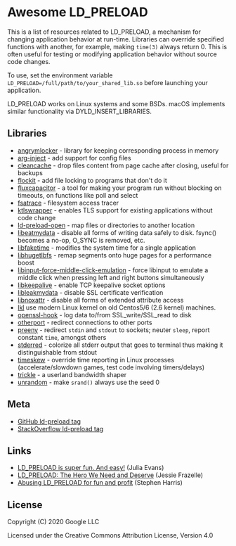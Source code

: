 # Awesome LD\_PRELOAD

This is a list of resources related to LD\_PRELOAD, a mechanism for changing
application behavior at run-time.  Libraries can override specified functions
with another, for example, making `time(3)` always return 0.  This is often
useful for testing or modifying application behavior without source code
changes.

To use, set the environment variable
`LD_PRELOAD=/full/path/to/your_shared_lib.so` before launching your
application.

LD\_PRELOAD works on Linux systems and some BSDs.  macOS implements similar
functionality via DYLD\_INSERT\_LIBRARIES.

## Libraries

* [angrymlocker](https://github.com/stiletto/angrymlocker) - library for keeping corresponding process in memory
* [arg-inject](https://github.com/jktr/arg-inject) - add support for config files
* [cleancache](https://github.com/kahing/bin/blob/master/cleancache.c) - drop files content from page cache after closing, useful for backups
* [flockit](https://github.com/smerritt/flockit) - add file locking to programs that don't do it
* [fluxcapacitor](https://github.com/majek/fluxcapacitor) - a tool for making your program run without blocking on timeouts, on functions like poll and select
* [fsatrace](https://github.com/jacereda/fsatrace) - filesystem access tracer
* [ktlswrapper](https://github.com/zliuva/ktlswrapper) - enables TLS support for existing applications without code change
* [ld-preload-open](https://github.com/fritzw/ld-preload-open) - map files or directories to another location
* [libeatmydata](https://github.com/stewartsmith/libeatmydata) - disable all forms of writing data safely to disk. fsync() becomes a no-op, O\_SYNC is removed, etc.
* [libfaketime](https://github.com/wolfcw/libfaketime) - modifies the system time for a single application
* [libhugetlbfs](https://github.com/libhugetlbfs/libhugetlbfs) - remap segments onto huge pages for a performance boost
* [libinput-force-middle-click-emulation](https://github.com/gaul/libinput-force-middle-click-emulation) - force libinput to emulate a middle click when pressing left and right buttons simultaneously
* [libkeepalive](https://github.com/msantos/libkeepalive) - enable TCP keepalive socket options
* [libleakmydata](https://github.com/DavidBuchanan314/libleakmydata) - disable SSL certificate verification
* [libnoxattr](https://github.com/gaul/libnoxattr) - disable all forms of extended attribute access
* [lkl](https://github.com/lkl/linux#lkl-hijack-library) use modern Linux kernel on old Centos5/6 (2.6 kernel) machines.
* [openssl-hook](https://github.com/sebcat/openssl-hook) - log data to/from SSL\_write/SSL\_read to disk
* [otherport](https://github.com/FiloSottile/otherport) - redirect connections to other ports
* [preeny](https://github.com/zardus/preeny) - redirect `stdin` and `stdout` to sockets; neuter `sleep`, report constant `time`, amongst others
* [stderred](https://github.com/sickill/stderred) - colorize all stderr output that goes to terminal thus making it distinguishable from stdout
* [timeskew](https://github.com/vi/timeskew) - override time reporting in Linux processes (accelerate/slowdown games, test code involving timers/delays)
* [trickle](https://github.com/mariusae/trickle) - a userland bandwidth shaper
* [unrandom](https://github.com/whitequark/unrandom) - make `srand()` always use the seed 0

## Meta

* [GitHub ld-preload tag](https://github.com/topics/ld-preload)
* [StackOverflow ld-preload tag](https://stackoverflow.com/questions/tagged/ld-preload)

## Links

* [LD\_PRELOAD is super fun. And easy!](https://jvns.ca/blog/2014/11/27/ld-preload-is-super-fun-and-easy/) (Julia Evans)
* [LD\_PRELOAD: The Hero We Need and Deserve](https://blog.jessfraz.com/post/ld_preload/) (Jessie Frazelle)
* [Abusing LD\_PRELOAD for fun and profit](https://www.sweharris.org/post/2017-03-05-ld-preload/) (Stephen Harris)

## License

Copyright (C) 2020 Google LLC

Licensed under the Creative Commons Attribution License, Version 4.0
